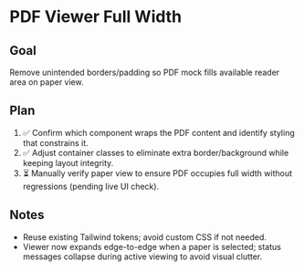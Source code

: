 # PDF Viewer Full Width

## Goal
Remove unintended borders/padding so PDF mock fills available reader area on paper view.

## Plan
1. ✅ Confirm which component wraps the PDF content and identify styling that constrains it.
2. ✅ Adjust container classes to eliminate extra border/background while keeping layout integrity.
3. ⏳ Manually verify paper view to ensure PDF occupies full width without regressions (pending live UI check).

## Notes
- Reuse existing Tailwind tokens; avoid custom CSS if not needed.
- Viewer now expands edge-to-edge when a paper is selected; status messages collapse during active viewing to avoid visual clutter.
